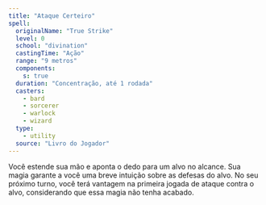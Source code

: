 ```yaml
---
title: "Ataque Certeiro"
spell:
  originalName: "True Strike"
  level: 0
  school: "divination"
  castingTime: "Ação"
  range: "9 metros"
  components:
    s: true
  duration: "Concentração, até 1 rodada"
  casters:
    - bard
    - sorcerer
    - warlock
    - wizard
  type:
    - utility
  source: "Livro do Jogador"
---
```


Você estende sua mão e aponta o dedo para um alvo no alcance. Sua magia garante a você uma breve intuição sobre as defesas do alvo. No seu próximo turno, você terá vantagem na primeira jogada de ataque contra o alvo, considerando que essa magia não tenha acabado.
